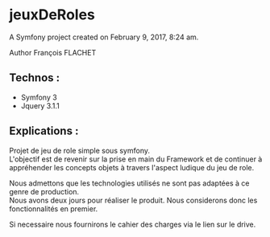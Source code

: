 jeuxDeRoles
===========

A Symfony project created on February 9, 2017, 8:24 am.

Author François FLACHET 
## Technos :
* Symfony 3  
* Jquery 3.1.1  

## Explications :  
Projet de jeu de role simple sous symfony.  
L'objectif est de revenir sur la prise en main du Framework et de continuer à appréhender les concepts objets à travers l'aspect ludique du jeu de role.  

Nous admettons que les technologies utilisés ne sont pas adaptées à ce genre de production.  
Nous avons deux jours pour réaliser le produit. Nous considerons donc les fonctionnalités en premier.  

Si necessaire nous fournirons le cahier des charges via le lien sur le drive.
